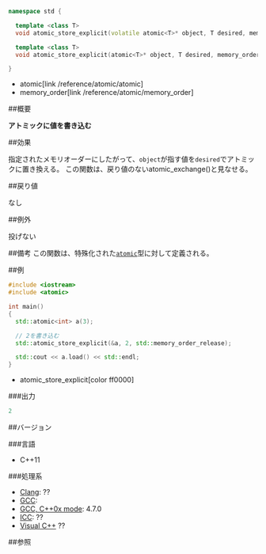```cpp
namespace std {

  template <class T>
  void atomic_store_explicit(volatile atomic<T>* object, T desired, memory_order order) noexcept;

  template <class T>
  void atomic_store_explicit(atomic<T>* object, T desired, memory_order order) noexcept;

}
```
* atomic[link /reference/atomic/atomic]
* memory_order[link /reference/atomic/memory_order]

##概要

<b>アトミックに値を書き込む</b>


##効果

指定されたメモリオーダーにしたがって、`object`が指す値を`desired`でアトミックに置き換える。
この関数は、戻り値のないatomic_exchange()と見なせる。



##戻り値

なし


##例外

投げない


##備考
この関数は、特殊化された[`atomic`](/reference/atomic/atomic)型に対して定義される。

##例

```cpp
#include <iostream>
#include <atomic>

int main()
{
  std::atomic<int> a(3);

  // 2を書き込む
  std::atomic_store_explicit(&a, 2, std::memory_order_release);

  std::cout << a.load() << std::endl;
}
```
* atomic_store_explicit[color ff0000]

###出力

```cpp
2
```

##バージョン


###言語


- C++11



###処理系

- [Clang](/implementation#clang): ??
- [GCC](/implementation#gcc): 
- [GCC, C++0x mode](/implementation#gcc): 4.7.0
- [ICC](/implementation#icc): ??
- [Visual C++](/implementation#visual_cpp) ??



##参照


